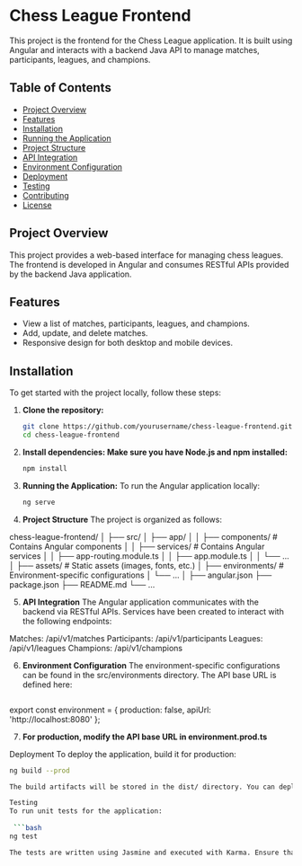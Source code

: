 # Chess League Frontend

This project is the frontend for the Chess League application. It is built using Angular and interacts with a backend Java API to manage matches, participants, leagues, and champions.

## Table of Contents

- [Project Overview](#project-overview)
- [Features](#features)
- [Installation](#installation)
- [Running the Application](#running-the-application)
- [Project Structure](#project-structure)
- [API Integration](#api-integration)
- [Environment Configuration](#environment-configuration)
- [Deployment](#deployment)
- [Testing](#testing)
- [Contributing](#contributing)
- [License](#license)

## Project Overview

This project provides a web-based interface for managing chess leagues. The frontend is developed in Angular and consumes RESTful APIs provided by the backend Java application.

## Features

- View a list of matches, participants, leagues, and champions.
- Add, update, and delete matches.
- Responsive design for both desktop and mobile devices.

## Installation

To get started with the project locally, follow these steps:

1. **Clone the repository:**
   ```bash
   git clone https://github.com/yourusername/chess-league-frontend.git
   cd chess-league-frontend

2. **Install dependencies: Make sure you have Node.js and npm installed:**
   ```bash
   npm install

3. **Running the Application:**
To run the Angular application locally:
    ```bash
    ng serve

4. **Project Structure**
The project is organized as follows:

chess-league-frontend/
│
├── src/
│   ├── app/
│   │   ├── components/        # Contains Angular components
│   │   ├── services/          # Contains Angular services
│   │   ├── app-routing.module.ts
│   │   ├── app.module.ts
│   │   └── ...
│   ├── assets/                # Static assets (images, fonts, etc.)
│   ├── environments/          # Environment-specific configurations
│   └── ...
│
├── angular.json
├── package.json
├── README.md
└── ...

5. **API Integration**
The Angular application communicates with the backend via RESTful APIs. Services have been created to interact with the following endpoints:

Matches: /api/v1/matches
Participants: /api/v1/participants
Leagues: /api/v1/leagues
Champions: /api/v1/champions

6. **Environment Configuration**
The environment-specific configurations can be found in the src/environments directory. The API base URL is defined here:
    
    ```bash
export const environment = {
  production: false,
  apiUrl: 'http://localhost:8080'
};

7. **For production, modify the API base URL in environment.prod.ts**

Deployment
To deploy the application, build it for production:

   ```bash
ng build --prod

The build artifacts will be stored in the dist/ directory. You can deploy this directory to any web server.

Testing
To run unit tests for the application:
    
    ```bash
ng test

The tests are written using Jasmine and executed with Karma. Ensure that you write unit tests for each component and service.